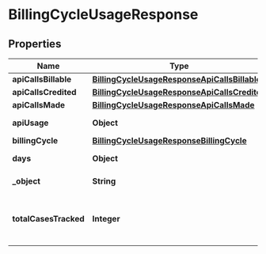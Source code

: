 

# BillingCycleUsageResponse


## Properties

| Name | Type | Description | Notes |
|------------ | ------------- | ------------- | -------------|
|**apiCallsBillable** | [**BillingCycleUsageResponseApiCallsBillable**](BillingCycleUsageResponseApiCallsBillable.md) |  |  |
|**apiCallsCredited** | [**BillingCycleUsageResponseApiCallsCredited**](BillingCycleUsageResponseApiCallsCredited.md) |  |  |
|**apiCallsMade** | [**BillingCycleUsageResponseApiCallsMade**](BillingCycleUsageResponseApiCallsMade.md) |  |  |
|**apiUsage** | **Object** | Billing cycle apiUsage. |  |
|**billingCycle** | [**BillingCycleUsageResponseBillingCycle**](BillingCycleUsageResponseBillingCycle.md) |  |  |
|**days** | **Object** | Billing cycle days. |  |
|**_object** | **String** | Name of the object. |  |
|**totalCasesTracked** | **Integer** | Total number of successful case tracks. |  |



